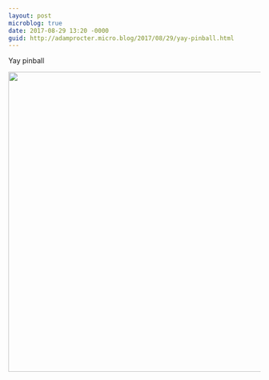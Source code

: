```yaml
---
layout: post
microblog: true
date: 2017-08-29 13:20 -0000
guid: http://adamprocter.micro.blog/2017/08/29/yay-pinball.html
---
```

Yay pinball

<img src="http://discursive.adamprocter.co.uk/uploads/2017/ac1eb1dd88.jpg" width="600" height="600" />

